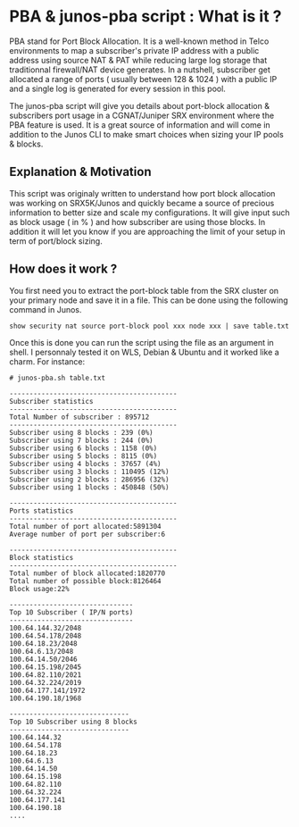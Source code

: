 # PBA & junos-pba script : What is it ?
PBA stand for Port Block Allocation. It is a well-known method in Telco environments to map a subscriber's private IP address with a public address using source NAT & PAT while reducing large log storage that traditionnal firewall/NAT device generates. In a nutshell, subscriber get allocated a range of ports ( usually between 128 & 1024 ) with a public IP and a single log is generated for every session in this pool.

The junos-pba script will give you details about port-block allocation & subscribers port usage in a CGNAT/Juniper SRX environment where the PBA feature is used. It is a great source of information and will come in addition to the Junos CLI to make smart choices when sizing your IP pools & blocks.

## Explanation & Motivation
This script was originaly  written to understand how port block allocation was working on SRX5K/Junos and quickly became a source of precious information to better size and scale my configurations. It will give input such as block usage ( in % ) and how subscriber are using those blocks. In addition it will let you know if you are approaching the limit of your setup in term of port/block sizing.

## How does it work ?
You first need you to extract the port-block table from the SRX cluster on your primary node and save it in a file. This can be done using the following command in Junos. 
```
show security nat source port-block pool xxx node xxx | save table.txt
```
   
Once this is done you can  run the script using the file as an argument in shell. I personnaly tested it on WLS, Debian & Ubuntu and it worked like a charm. For instance: 
```
# junos-pba.sh table.txt

------------------------------------------
Subscriber statistics
------------------------------------------
Total Number of subscriber : 895712
------------------------------------------
Subscriber using 8 blocks : 239 (0%)
Subscriber using 7 blocks : 244 (0%)
Subscriber using 6 blocks : 1158 (0%)
Subscriber using 5 blocks : 8115 (0%)
Subscriber using 4 blocks : 37657 (4%)
Subscriber using 3 blocks : 110495 (12%)
Subscriber using 2 blocks : 286956 (32%)
Subscriber using 1 blocks : 450848 (50%)

------------------------------------------
Ports statistics
------------------------------------------
Total number of port allocated:5891304
Average number of port per subscriber:6

------------------------------------------
Block statistics
------------------------------------------
Total number of block allocated:1820770
Total number of possible block:8126464
Block usage:22%

-------------------------------
Top 10 Subscriber ( IP/N ports)
-------------------------------
100.64.144.32/2048
100.64.54.178/2048
100.64.18.23/2048
100.64.6.13/2048
100.64.14.50/2046
100.64.15.198/2045
100.64.82.110/2021
100.64.32.224/2019
100.64.177.141/1972
100.64.190.18/1968

------------------------------
Top 10 Subscriber using 8 blocks
------------------------------
100.64.144.32
100.64.54.178
100.64.18.23
100.64.6.13
100.64.14.50
100.64.15.198
100.64.82.110
100.64.32.224
100.64.177.141
100.64.190.18
....
```
